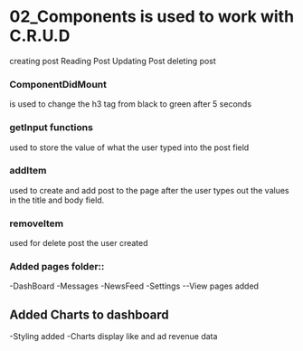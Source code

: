 # 02_Components is used to work with C.R.U.D

creating post
Reading Post
Updating Post
deleting post

### ComponentDidMount

is used to change the h3 tag from black to green after 5 seconds

### getInput functions

used to store the value of what the user typed into the post field

### addItem

used to create and add post to the page after the user types out the values in the title and body field.

### removeItem

used for delete post the user created

### Added pages folder::

-DashBoard
-Messages
-NewsFeed
-Settings
--View pages added

## Added Charts to dashboard

-Styling added
-Charts display like and ad revenue data

